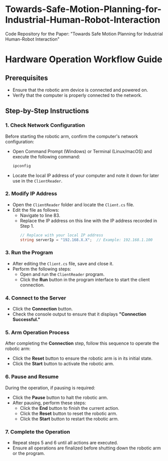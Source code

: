 # Towards-Safe-Motion-Planning-for-Industrial-Human-Robot-Interaction
Code Repository for the Paper: "Towards Safe Motion Planning for Industrial Human-Robot Interaction"

# Hardware Operation Workflow Guide

## Prerequisites
- Ensure that the robotic arm device is connected and powered on.
- Verify that the computer is properly connected to the network.

## Step-by-Step Instructions

### 1. Check Network Configuration
Before starting the robotic arm, confirm the computer's network configuration:
- Open Command Prompt (Windows) or Terminal (Linux/macOS) and execute the following command:
  ```bash
  ipconfig
  ```
- Locate the local IP address of your computer and note it down for later use in the `ClientReader`.

### 2. Modify IP Address
- Open the `ClientReader` folder and locate the `Client.cs` file.
- Edit the file as follows:
  - Navigate to line 83.
  - Replace the IP address on this line with the IP address recorded in Step 1.
    ```csharp
    // Replace with your local IP address
    string serverIp = "192.168.X.X";  // Example: 192.168.1.100
    ```

### 3. Run the Program
- After editing the `Client.cs` file, save and close it.
- Perform the following steps:
  - Open and run the `ClientReader` program.
  - Click the **Run** button in the program interface to start the client connection.

### 4. Connect to the Server
- Click the **Connection** button.
- Check the console output to ensure that it displays **"Connection Successful."**

### 5. Arm Operation Process
After completing the **Connection** step, follow this sequence to operate the robotic arm:
- Click the **Reset** button to ensure the robotic arm is in its initial state.
- Click the **Start** button to activate the robotic arm.

### 6. Pause and Resume
During the operation, if pausing is required:
- Click the **Pause** button to halt the robotic arm.
- After pausing, perform these steps:
  - Click the **End** button to finish the current action.
  - Click the **Reset** button to reset the robotic arm.
  - Click the **Start** button to restart the robotic arm.

### 7. Complete the Operation
- Repeat steps 5 and 6 until all actions are executed.
- Ensure all operations are finalized before shutting down the robotic arm or the program.

